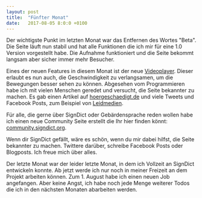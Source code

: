 ```yaml
---
layout: post
title:  "Fünfter Monat"
date:   2017-08-05 8:0:0 +0100
---
```

Der wichtigste Punkt im letzten Monat war
das Entfernen des Wortes "Beta". Die Seite
läuft nun stabil und hat alle Funktionen die
ich mir für eine 1.0 Version vorgestellt habe.
Die Aufnahme funktioniert und die Seite bekommt
langsam aber sicher immer mehr Besucher.

Eines der neuen Features in diesem Monat ist der
neue [Videoplayer](https://signdict.org/entry/2305-langsam). Dieser erlaubt es nun auch,
die Geschwindigkeit zu verlangsamen, um die
Bewegungen besser sehen zu können. Abgesehen
vom Programmieren habe ich mit vielen Menschen geredet und
versucht, die Seite bekannter zu machen. Es gab
einen Artikel auf [hoergeschaedigt.de](https://www.hoergeschaedigte.com/index.php/2017/07/18/gebaerdensprache-was-ist-signdict/)
und viele Tweets und Facebook Posts, zum Beispiel von
[Leidmedien](https://twitter.com/leidmedien/status/892664243098722304).

Für alle, die gerne über SignDict oder Gebärdensprache
reden wollen habe ich einen neue Community Seite erstellt
die Ihr hier finden könnt: [community.signdict.org](https://community.signdict.org/).

Wenn dir SignDict gefällt, wäre es schön, wenn du
mir dabei hilfst, die Seite bekannter zu machen. Twittere
darüber, schreibe Facebook Posts oder Blogposts. Ich
freue mich über alles.

Der letzte Monat war der leider letzte Monat, in dem
ich Vollzeit an SignDict entwickeln konnte. Ab jetzt
werde ich nur noch in meiner Freizeit an dem Projekt
arbeiten können. Zum 1. August habe ich einen
neuen Job angefangen. Aber keine Angst, ich habe
noch jede Menge weiterer Todos die ich in den
nächsten Monaten abarbeiten werden.
